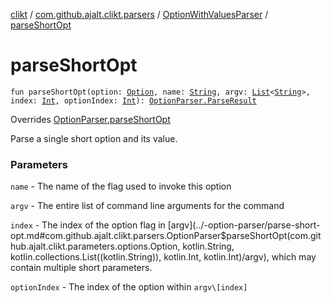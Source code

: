 [clikt](../../index.md) / [com.github.ajalt.clikt.parsers](../index.md) / [OptionWithValuesParser](index.md) / [parseShortOpt](./parse-short-opt.md)

# parseShortOpt

`fun parseShortOpt(option: `[`Option`](../../com.github.ajalt.clikt.parameters.options/-option/index.md)`, name: `[`String`](https://kotlinlang.org/api/latest/jvm/stdlib/kotlin/-string/index.html)`, argv: `[`List`](https://kotlinlang.org/api/latest/jvm/stdlib/kotlin.collections/-list/index.html)`<`[`String`](https://kotlinlang.org/api/latest/jvm/stdlib/kotlin/-string/index.html)`>, index: `[`Int`](https://kotlinlang.org/api/latest/jvm/stdlib/kotlin/-int/index.html)`, optionIndex: `[`Int`](https://kotlinlang.org/api/latest/jvm/stdlib/kotlin/-int/index.html)`): `[`OptionParser.ParseResult`](../-option-parser/-parse-result/index.md)

Overrides [OptionParser.parseShortOpt](../-option-parser/parse-short-opt.md)

Parse a single short option and its value.

### Parameters

`name` - The name of the flag used to invoke this option

`argv` - The entire list of command line arguments for the command

`index` - The index of the option flag in [argv](../-option-parser/parse-short-opt.md#com.github.ajalt.clikt.parsers.OptionParser$parseShortOpt(com.github.ajalt.clikt.parameters.options.Option, kotlin.String, kotlin.collections.List((kotlin.String)), kotlin.Int, kotlin.Int)/argv), which may contain multiple short parameters.

`optionIndex` - The index of the option within `argv\[index]`